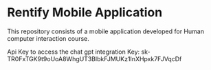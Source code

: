# Rentify Mobile Application
This repository consists of a mobile application developed for Human computer interaction course.

Api Key to access the chat gpt integration
Key: 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
